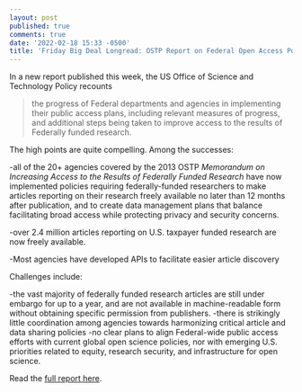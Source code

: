```yaml
---
layout: post
published: true
comments: true
date: '2022-02-18 15:33 -0500'
title: 'Friday Big Deal Longread: OSTP Report on Federal Open Access Policies'
---
```

In a new report published this week, the US Office of Science and Technology Policy recounts

> the progress of Federal departments and agencies in implementing their public access plans, including relevant measures of progress, and additional steps being taken to improve access to the results of Federally funded research.

The high points are quite compelling. Among the successes:

-all of the 20+ agencies covered by the 2013 OSTP *Memorandum on Increasing Access to the Results of Federally Funded Research* have now implemented policies requiring federally-funded researchers to make articles reporting on their research freely available no later than 12 months after publication, and to create data management plans that balance facilitating broad access while protecting privacy and security concerns.

-over 2.4 million articles reporting on U.S. taxpayer funded research are now freely available.

-Most agencies have developed APIs to facilitate easier article discovery

Challenges include:

-the vast majority of federally funded research articles are still under embargo for up to a year, and are not available in machine-readable form without obtaining specific permission from publishers.
-there is strikingly little coordination among agencies towards harmonizing critical article and data sharing policies
-no clear plans to align Federal-wide public access efforts with current global open science policies, nor with emerging U.S. priorities related to equity, research security, and infrastructure for open science. 

Read the [full report here](https://www.whitehouse.gov/wp-content/uploads/2022/02/2021-Public-Access-Congressional-Report_OSTP.pdf).